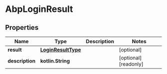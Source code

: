 
# AbpLoginResult

## Properties
Name | Type | Description | Notes
------------ | ------------- | ------------- | -------------
**result** | [**LoginResultType**](LoginResultType.md) |  |  [optional]
**description** | **kotlin.String** |  |  [optional] [readonly]



